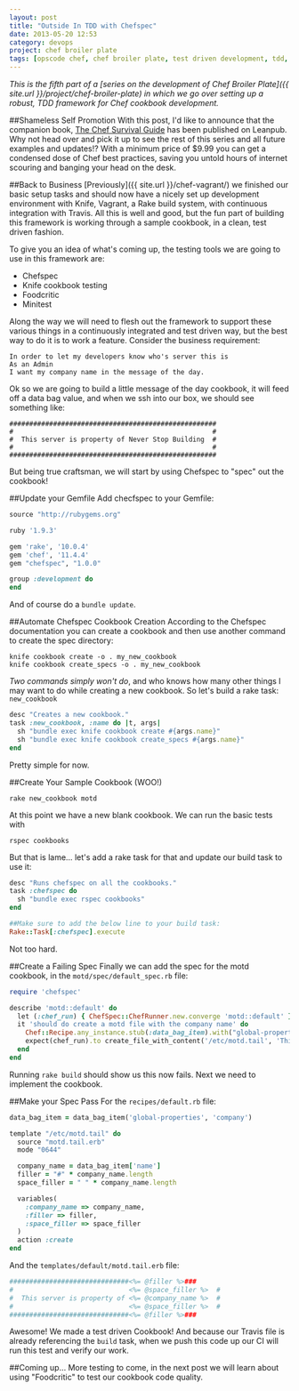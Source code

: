 ```yaml
---
layout: post
title: "Outside In TDD with Chefspec"
date: 2013-05-20 12:53
category: devops
project: chef broiler plate
tags: [opscode chef, chef broiler plate, test driven development, tdd, chefspec]
---
```


*This is the fifth part of a [series on the development of Chef Broiler Plate]({{ site.url }}/project/chef-broiler-plate) in which we go over setting up a robust, TDD framework for Chef cookbook development.*

##Shameless Self Promotion
With this post, I'd like to announce that the companion book, [The Chef Survival Guide](https://leanpub.com/chef-survival-guide) has been published on Leanpub. Why not head over and pick it up to see the rest of this series and all future examples and updates!? With a minimum price of $9.99 you can get a condensed dose of Chef best practices, saving you untold hours of internet scouring and banging your head on the desk.

##Back to Business
[Previously]({{ site.url }}/chef-vagrant/) we finished our basic setup tasks and should now have a nicely set up development environment with Knife, Vagrant, a Rake build system, with continuous integration with Travis. All this is well and good, but the fun part of building this framework is working through a sample cookbook, in a clean, test driven fashion.

To give you an idea of what's coming up, the testing tools we are going to use in this framework are:

- Chefspec
- Knife cookbook testing
- Foodcritic
- Minitest

Along the way we will need to flesh out the framework to support these various things in a continuously integrated and test driven way, but the best way to do it is to work a feature. Consider the business requirement:

    In order to let my developers know who's server this is
    As an Admin
    I want my company name in the message of the day.

Ok so we are going to build a little message of the day cookbook, it will feed off a data bag value, and when we ssh into our box, we should see something like:

    ####################################################
    #                                                  #
    #  This server is property of Never Stop Building  #
    #                                                  #
    ####################################################

But being true craftsman, we will start by using Chefspec to "spec" out the cookbook!

##Update your Gemfile
Add checfspec to your Gemfile:

```ruby
source "http://rubygems.org"

ruby '1.9.3'

gem 'rake', '10.0.4'
gem 'chef', '11.4.4'
gem "chefspec", "1.0.0"

group :development do
end
```

And of course do a `bundle update`.

##Automate Chefspec Cookbook Creation
According to the Chefspec documentation you can create a cookbook and then use another command to create the spec directory:

    knife cookbook create -o . my_new_cookbook
    knife cookbook create_specs -o . my_new_cookbook

*Two commands simply won't do*, and who knows how many other things I may want to do while creating a new cookbook. So let's build a rake task: `new_cookbook`

```ruby
desc "Creates a new cookbook."
task :new_cookbook, :name do |t, args|
  sh "bundle exec knife cookbook create #{args.name}"
  sh "bundle exec knife cookbook create_specs #{args.name}"
end
```

Pretty simple for now.

##Create Your Sample Cookbook (WOO!)

    rake new_cookbook motd

At this point we have a new blank cookbook. We can run the basic tests with

    rspec cookbooks

But that is lame… let's add a rake task for that and update our build task to use it:

```ruby
desc "Runs chefspec on all the cookbooks."
task :chefspec do
  sh "bundle exec rspec cookbooks"
end

##Make sure to add the below line to your build task:
Rake::Task[:chefspec].execute
```

Not too hard.

##Create a Failing Spec
Finally we can add the spec for the motd cookbook, in the `motd/spec/default_spec.rb` file:

```ruby
require 'chefspec'

describe 'motd::default' do
  let (:chef_run) { ChefSpec::ChefRunner.new.converge 'motd::default' }
  it 'should do create a motd file with the company name' do
    Chef::Recipe.any_instance.stub(:data_bag_item).with("global-properties", "company").and_return({"id" => "company", "name" => "Never Stop Building"})
    expect(chef_run).to create_file_with_content('/etc/motd.tail', 'This server is property of Never Stop Building')
  end
end
```

Running `rake build` should show us this now fails. Next we need to implement the cookbook.

##Make your Spec Pass
For the `recipes/default.rb` file:

```ruby
data_bag_item = data_bag_item('global-properties', 'company')

template "/etc/motd.tail" do
  source "motd.tail.erb"
  mode "0644"

  company_name = data_bag_item['name']
  filler = "#" * company_name.length
  space_filler = " " * company_name.length

  variables(
    :company_name => company_name,
    :filler => filler,
    :space_filler => space_filler
  )
  action :create
end
```

And the `templates/default/motd.tail.erb` file:

```ruby
##############################<%= @filler %>###
#                             <%= @space_filler %>  #
#  This server is property of <%= @company_name %>  #
#                             <%= @space_filler %>  #
##############################<%= @filler %>###
```

Awesome! We made a test driven Cookbook! And because our Travis file is already referencing the `build` task, when we push this code up our CI will run this test and verify our work.

##Coming up…
More testing to come, in the next post we will learn about using "Foodcritic" to test our cookbook code quality.


